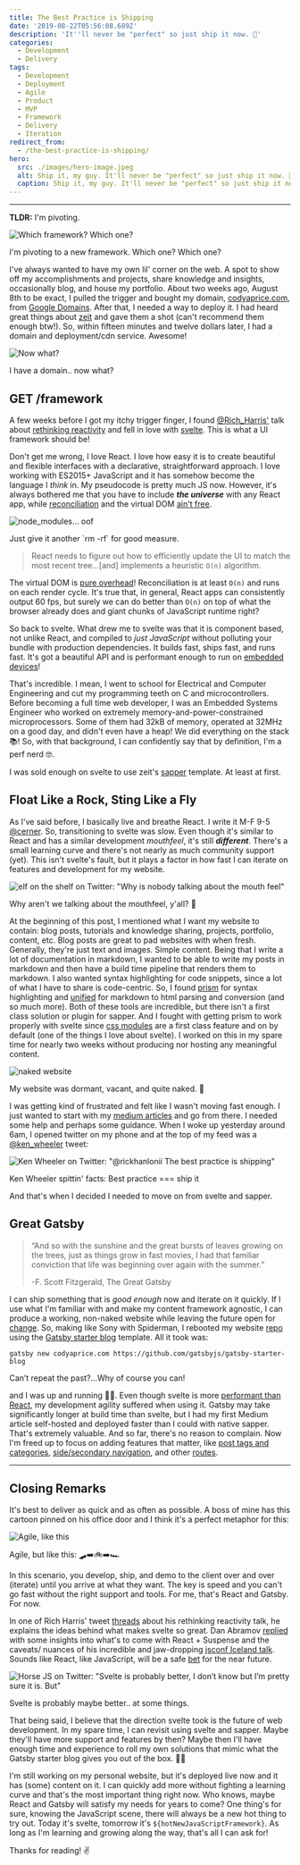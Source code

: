 ```yaml
---
title: The Best Practice is Shipping
date: '2019-08-22T05:56:08.689Z'
description: 'It''ll never be "perfect" so just ship it now. 🚢'
categories:
  - Development
  - Delivery
tags:
  - Development
  - Deployment
  - Agile
  - Product
  - MVP
  - Framework
  - Delivery
  - Iteration
redirect_from:
  - /the-best-practice-is-shipping/
hero:
  src: ./images/hero-image.jpeg
  alt: Ship it, my guy. It'll never be "perfect" so just ship it now. 🚢
  caption: Ship it, my guy. It'll never be "perfect" so just ship it now. 🚢
---
```


---

**TLDR:** I'm pivoting.

![Which framework? Which one?](https://d1jubymwibgxp.cloudfront.net/blog/0003-the-best-practice-is-shipping/images/which-one.gif)

<figcaption>I'm pivoting to a new framework. Which one? Which one?</figcaption>

I've always wanted to have my own lil' corner on the web. A spot to show off my
accomplishments and projects, share knowledge and insights, occasionally blog,
and house my portfolio. About two weeks ago, August 8th to be exact, I pulled the
trigger and bought my domain, [codyaprice.com](https://codyaprice.com), from
[Google Domains](https://domains.google.com). After that, I needed a way to
deploy it. I had heard great things about [zeit](https://zeit.co) and gave them
a shot (can't recommend them enough btw!). So, within fifteen minutes and twelve
dollars later, I had a domain and deployment/cdn service. Awesome!

![Now what?](https://d1jubymwibgxp.cloudfront.net/blog/0003-the-best-practice-is-shipping/images/now-what.gif)

<figcaption>I have a domain.. now what?</figcaption>

## GET /framework

A few weeks before I got my itchy trigger finger, I found
[@Rich_Harris'](https://twitter.com/Rich_Harris) talk about
[rethinking reactivity](https://youtu.be/AdNJ3fydeao) and fell in love with
[svelte](https://svelte.dev). This is what a UI framework should be!

Don't get me wrong, I love React. I love how easy it is to create beautiful and
flexible interfaces with a declarative, straightforward approach. I love working
with ES2015+ JavaScript and it has somehow become the language I _think_ in. My
pseudocode is pretty much JS now. However, it's always bothered me that you have
to include _**the universe**_ with any React app, while
[reconciliation](https://reactjs.org/docs/reconciliation.html) and the virtual
DOM
[ain't free](https://medium.com/@hayavuk/why-virtual-dom-is-slower-2d9b964b4c9e).

![node_modules... oof](https://d1jubymwibgxp.cloudfront.net/blog/0003-the-best-practice-is-shipping/images/node-modules.png)

<figcaption>Just give it another `rm -rf` for good measure.</figcaption>

> React needs to figure out how to efficiently update the UI to match the most
> recent tree...[and] implements a heuristic `O(n)` algorithm.

The virtual DOM is
[pure overhead](https://svelte.dev/blog/virtual-dom-is-pure-overhead)!
Reconciliation is at least `O(n)` and runs on each render cycle. It's true
that, in general, React apps can consistently output 60 fps, but surely we can
do better than `O(n)` on top of what the browser already does and giant chunks
of JavaScript runtime right?

So back to svelte. What drew me to svelte was that it is component based, not
unlike React, and compiled to _just JavaScript_ without polluting your bundle
with production dependencies. It builds fast, ships fast, and runs fast. It's
got a beautiful API and is performant enough to run on
[embedded devices](https://twitter.com/sveltejs/status/1088500539640418304)!

That's incredible. I mean, I went to school for Electrical and Computer
Engineering and cut my programming teeth on C and microcontrollers. Before
becoming a full time web developer, I was an Embedded Systems Engineer who
worked on extremely memory-and-power-constrained microprocessors. Some of them
had 32kB of memory, operated at 32MHz on a good day, and didn't even have a
heap! We did everything on the stack 📚! So, with that background, I can
confidently say that by definition, I'm a perf nerd 🤓.

I was sold enough on svelte to use zeit's [sapper](https://sapper.svelte.dev/)
template. At least at first.

## Float Like a Rock, Sting Like a Fly

As I've said before, I basically live and breathe React. I write it M-F 9-5
[@cerner](https://twitter.com/cernereng). So, transitioning to svelte was slow.
Even though it's similar to React and has a similar development _mouthfeel_,
it's still _**different**_. There's a small learning curve and there's not
nearly as much community support (yet). This isn't svelte's fault, but it plays
a factor in how fast I can iterate on features and development for my website.

![elf on the shelf on Twitter: "Why is nobody talking about the mouth feel"](https://d1jubymwibgxp.cloudfront.net/blog/0003-the-best-practice-is-shipping/images/elf-mouthfeel.png)

<figcaption class="tweet">
  Why aren't we talking about the mouthfeel, y'all? 🤔
</figcaption>

At the beginning of this post, I mentioned what I want my website to contain:
blog posts, tutorials and knowledge sharing, projects, portfolio, content, etc.
Blog posts are great to pad websites with when fresh. Generally, they're just
text and images. Simple content. Being that I write a lot of documentation in
markdown, I wanted to be able to write my posts in markdown and then have a
build time pipeline that renders them to markdown. I also wanted syntax
highlighting for code snippets, since a lot of what I have to share is
code-centric. So, I found
[prism](https://prismjs.com/)
for syntax highlighting and
[unified](https://unifiedjs.com/)
for markdown to html parsing and conversion (and so much more). Both of these
tools are incredible, but there isn't a first class solution or plugin for
sapper. And I fought with getting prism to work properly with svelte since
[css modules](https://github.com/css-modules/css-modules)
are a first class feature and on by default (one of the things I love about
svelte). I worked on this in my spare time for nearly two weeks without
producing nor hosting any meaningful content.

![naked website](https://d1jubymwibgxp.cloudfront.net/blog/0003-the-best-practice-is-shipping/images/naked-svelte-website.png)

<figcaption>My website was dormant, vacant, and quite naked. 🙈</figcaption>

I was getting kind of frustrated and felt like I wasn't moving fast enough. I
just wanted to start with my
[medium articles](https://medium.com/@dev.cprice)
and go from there. I needed some help and perhaps some guidance. When I woke up
yesterday around 6am, I opened twitter on my phone and at the top of my feed was
a [@ken_wheeler](https://twitter.com/ken_wheeler) tweet:

![Ken Wheeler on Twitter: "@rickhanlonii The best practice is shipping"](https://d1jubymwibgxp.cloudfront.net/blog/0003-the-best-practice-is-shipping/images/ken-best-practice-is-shipping.png)

<figcaption class="tweet">
  Ken Wheeler spittin' facts: Best practice === ship it
</figcaption>

And that's when I decided I needed to move on from svelte and sapper.

## Great Gatsby

> “And so with the sunshine and the great bursts of leaves growing on the trees,
> just as things grow in fast movies, I had that familiar conviction that life
> was beginning over again with the summer.”
>
> -F. Scott Fitzgerald, The Great Gatsby

I can ship something that is _good enough_ now and iterate on it quickly. If I
use what I'm familiar with and make my content framework agnostic, I can produce
a working, non-naked website while leaving the future open for
[change](https://overreacted.io/optimized-for-change/).
So, making like Sony with Spiderman, I rebooted my website
[repo](https://github.com/dev-cprice/codyaprice.com/commit/e40a83626d199f0a91273572cbd52e93982362a5)
using the
[Gatsby starter blog](https://www.gatsbyjs.org/starters/gatsbyjs/gatsby-starter-blog/)
template. All it took was:

```shell
gatsby new codyaprice.com https://github.com/gatsbyjs/gatsby-starter-blog
```

<figcaption>Can’t repeat the past?…Why of course you can!</figcaption>

and I was up and running 🏃‍♂️. Even though svelte is more
[performant than React](https://svelte.dev/blog/write-less-code),
my development agility suffered when using it. Gatsby may take significantly
longer at build time than svelte, but I had my first Medium article self-hosted
and deployed faster than I could with native sapper. That's extremely valuable.
And so far, there's no reason to complain. Now I'm freed up to focus on adding
features that matter, like
[post tags and categories](https://github.com/dev-cprice/codyaprice.com/issues/1),
[side/secondary navigation](https://github.com/dev-cprice/codyaprice.com/issues/2),
and other
[routes](https://github.com/dev-cprice/codyaprice.com/issues/3).

---

## Closing Remarks

It's best to deliver as quick and as often as possible. A boss of mine has this
cartoon pinned on his office door and I think it's a perfect metaphor for this:

![Agile, like this](https://d1jubymwibgxp.cloudfront.net/blog/0003-the-best-practice-is-shipping/images/agile-like-this.png)

<figcaption>Agile, but like this: 🛹➡️🚲️️➡️🏎</figcaption>

In this scenario, you develop, ship, and demo to the client over and over
(iterate) until you arrive at what they want. The key is speed and you can't go
fast without the right support and tools. For me, that's React and Gatsby. For
now.

In one of Rich Harris' tweet
[threads](https://twitter.com/Rich_Harris/status/1120736046357131271?s=20)
about his rethinking reactivity talk, he explains the ideas behind what makes
svelte so great. Dan Abramov
[replied](https://twitter.com/dan_abramov/status/1120771116312690688?s=20)
with some insights into what's to come with React + Suspense and the caveats/
nuances of his incredible and jaw-dropping
[jsconf Iceland talk](https://www.youtube.com/watch?v=nLF0n9SACd4).
Sounds like React, like JavaScript, will be a safe
[bet](http://brendaneich.github.io/ModernWeb.tw-2015/#74)
for the near future.

![Horse JS on Twitter: "Svelte is probably better, I don’t know but I’m pretty sure it is. But"](https://d1jubymwibgxp.cloudfront.net/blog/0003-the-best-practice-is-shipping/images/horsejs-svelte-is-probably-better.png)

<figcaption class="tweet">
  Svelte is probably maybe better.. at some things.
</figcaption>

That being said, I believe that the direction svelte took is the future of web
development. In my spare time, I can revisit using svelte and sapper. Maybe
they'll have more support and features by then? Maybe then I'll have enough time
and experience to roll my own solutions that mimic what the Gatsby starter blog
gives you out of the box. 🤷‍♂️

I'm still working on my personal website, but it's deployed live now and it has
(some) content on it. I can quickly add more without fighting a learning curve
and that's the most important thing right now. Who knows, maybe React and
Gatsby will satisfy my needs for years to come? One thing's for sure, knowing
the JavaScript scene, there will always be a new hot thing to try out. Today
it's svelte, tomorrow it's `${hotNewJavaScriptFramework}`. As long as I'm
learning and growing along the way, that's all I can ask for!

Thanks for reading! ✌️
